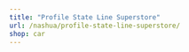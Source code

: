 ```yaml
---
title: "Profile State Line Superstore"
url: /nashua/profile-state-line-superstore/
shop: car
---
```

